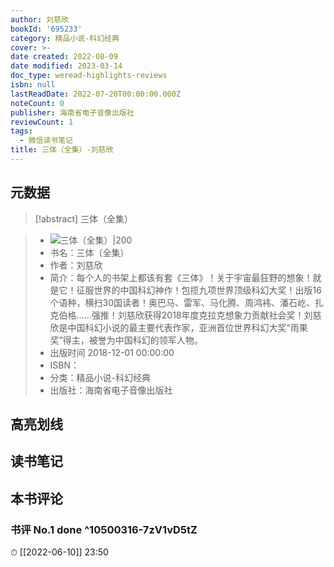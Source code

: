 ```yaml
---
author: 刘慈欣
bookId: '695233'
category: 精品小说-科幻经典
cover: >-
date created: 2022-08-09
date modified: 2023-03-14
doc_type: weread-highlights-reviews
isbn: null
lastReadDate: 2022-07-20T00:00:00.000Z
noteCount: 0
publisher: 海南省电子音像出版社
reviewCount: 1
tags:
  - 微信读书笔记
title: 三体（全集）-刘慈欣
---
```


## 元数据

>[!abstract] 三体（全集）

> - ![三体（全集）|200](https://wfqqreader-1252317822.image.myqcloud.com/cover/233/695233/t7_695233.jpg)
> - 书名：三体（全集）
> - 作者：刘慈欣
> - 简介：每个人的书架上都该有套《三体》！关于宇宙最狂野的想象！就是它！征服世界的中国科幻神作！包揽九项世界顶级科幻大奖！出版16个语种，横扫30国读者！奥巴马、雷军、马化腾、周鸿袆、潘石屹、扎克伯格……强推！刘慈欣获得2018年度克拉克想象力贡献社会奖！刘慈欣是中国科幻小说的最主要代表作家，亚洲首位世界科幻大奖“雨果奖”得主，被誉为中国科幻的领军人物。
> - 出版时间 2018-12-01 00:00:00
> - ISBN：
> - 分类：精品小说-科幻经典
> - 出版社：海南省电子音像出版社

## 高亮划线

## 读书笔记

## 本书评论

### 书评 No.1 done ^10500316-7zV1vD5tZ

⏱ [[2022-06-10]] 23:50
